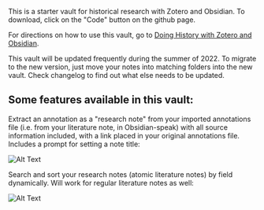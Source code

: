 This is a starter vault for historical research with Zotero and Obsidian. To download, click on the "Code" button on the github page.

For directions on how to use this vault, go to [Doing History with Zotero and Obsidian](https://publish.obsidian.md/history-notes/).

This vault will be updated frequently during the summer of 2022. To migrate to the new version, just move your notes into matching folders into the new vault. Check changelog to find out what else needs to be updated.

## Some features available in this vault:

Extract an annotation as a "research note" from your imported annotations file (i.e. from your literature note, in Obsidian-speak) with all source information included, with a link placed in your original annotations file. Includes a prompt for setting a note title:

![Alt Text](https://publish-01.obsidian.md/access/36bec6aea73b5930cec9761dd7c60012/00%20meta/attachments/extract%20research%20note.gif)

Search and sort your research notes (atomic literature notes) by field dynamically. Will work for regular literature notes as well:

![Alt Text](https://publish-01.obsidian.md/access/36bec6aea73b5930cec9761dd7c60012/00%20meta/attachments/search%20research%20notes.gif)
